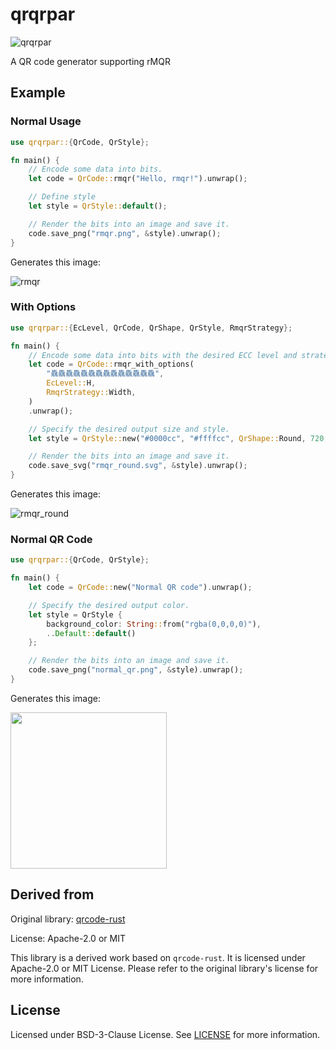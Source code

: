 # qrqrpar

![qrqrpar](https://github.com/Nakanishi123/qrqrpar/assets/45790603/35bc5123-1610-48b5-8755-da5a49a4c859)

A QR code generator supporting rMQR

## Example

### Normal Usage

```rust
use qrqrpar::{QrCode, QrStyle};

fn main() {
    // Encode some data into bits.
    let code = QrCode::rmqr("Hello, rmqr!").unwrap();

    // Define style
    let style = QrStyle::default();

    // Render the bits into an image and save it.
    code.save_png("rmqr.png", &style).unwrap();
}
``` 

Generates this image:

![rmqr](https://github.com/Nakanishi123/qrqrpar/assets/45790603/dfd77e9b-de17-4dee-ab02-dce6dcd5d7c8)


### With Options

```rust
use qrqrpar::{EcLevel, QrCode, QrShape, QrStyle, RmqrStrategy};

fn main() {
    // Encode some data into bits with the desired ECC level and strategy.
    let code = QrCode::rmqr_with_options(
        "驫驫驫驫驫驫驫驫驫驫驫驫驫驫",
        EcLevel::H,
        RmqrStrategy::Width,
    )
    .unwrap();

    // Specify the desired output size and style.
    let style = QrStyle::new("#0000cc", "#ffffcc", QrShape::Round, 720, 2.0);

    // Render the bits into an image and save it.
    code.save_svg("rmqr_round.svg", &style).unwrap();
}
``` 
Generates this image:

![rmqr_round](https://github.com/Nakanishi123/qrqrpar/assets/45790603/edd7a2d0-2c34-488c-a7c4-a65b9a930069)

### Normal QR Code


```rust
use qrqrpar::{QrCode, QrStyle};

fn main() {
    let code = QrCode::new("Normal QR code").unwrap();

    // Specify the desired output color.
    let style = QrStyle {
        background_color: String::from("rgba(0,0,0,0)"),
        ..Default::default()
    };

    // Render the bits into an image and save it.
    code.save_png("normal_qr.png", &style).unwrap();
}
```

Generates this image:

[<img src="https://github.com/Nakanishi123/qrqrpar/assets/45790603/6fae782a-27a3-4550-8c39-012216857bc2" width="250"/>](normal_qr.png)

## Derived from

Original library: [qrcode-rust](https://github.com/kennytm/qrcode-rust)

License: Apache-2.0 or MIT 

This library is a derived work based on `qrcode-rust`. It is licensed under Apache-2.0 or MIT License. Please refer to the original library's license for more information.

## License

Licensed under BSD-3-Clause License. See [LICENSE](LICENSE) for more information.